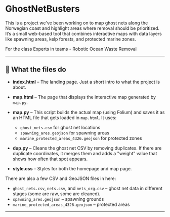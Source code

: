 # GhostNetBusters 

This is a project we've been working on to map ghost nets along the Norwegian coast and highlight areas where removal should be prioritized. It’s a small web-based tool that combines interactive maps with data layers like spawning areas, kelp forests, and protected marine zones.

For the class Experts in teams - Robotic Ocean Waste Removal

---

## 🔧 What the files do

- **index.html** – The landing page. Just a short intro to what the project is about.
- **map.html** – The page that displays the interactive map generated by `map.py`.
- **map.py** – This script builds the actual map (using Folium) and saves it as an HTML file that gets loaded in `map.html`. It uses:
  - `ghost_nets.csv` for ghost net locations
  - `spawning_ares.geojson` for spawning areas
  - `marine_protected_areas_4326.geojson` for protected zones

- **dup.py** – Cleans the ghost net CSV by removing duplicates. If there are duplicate coordinates, it merges them and adds a "weight" value that shows how often that spot appears.
- **style.css** – Styles for both the homepage and map page.

There are also a few CSV and GeoJSON files in here:
- `ghost_nets.csv`, `nets.csv`, and `nets_org.csv` – ghost net data in different stages (some are raw, some are cleaned).
- `spawning_ares.geojson` – spawning grounds
- `marine_protected_areas_4326.geojson` – protected areas

---

